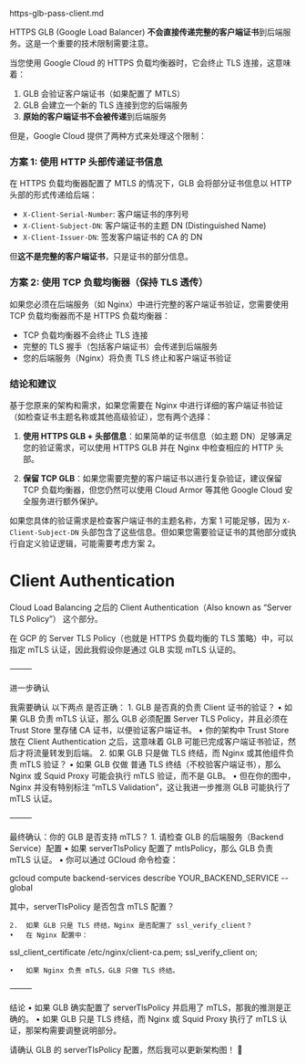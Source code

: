 https-glb-pass-client.md

HTTPS GLB (Google Load Balancer) **不会直接传递完整的客户端证书**到后端服务。这是一个重要的技术限制需要注意。

当您使用 Google Cloud 的 HTTPS 负载均衡器时，它会终止 TLS 连接，这意味着：

1. GLB 会验证客户端证书（如果配置了 MTLS）
2. GLB 会建立一个新的 TLS 连接到您的后端服务
3. **原始的客户端证书不会被传递**到后端服务

但是，Google Cloud 提供了两种方式来处理这个限制：

### 方案 1: 使用 HTTP 头部传递证书信息

在 HTTPS 负载均衡器配置了 MTLS 的情况下，GLB 会将部分证书信息以 HTTP 头部的形式传递给后端：

- `X-Client-Serial-Number`: 客户端证书的序列号
- `X-Client-Subject-DN`: 客户端证书的主题 DN (Distinguished Name)
- `X-Client-Issuer-DN`: 签发客户端证书的 CA 的 DN

但**这不是完整的客户端证书**，只是证书的部分信息。

### 方案 2: 使用 TCP 负载均衡器（保持 TLS 透传）

如果您必须在后端服务（如 Nginx）中进行完整的客户端证书验证，您需要使用 TCP 负载均衡器而不是 HTTPS 负载均衡器：

- TCP 负载均衡器不会终止 TLS 连接
- 完整的 TLS 握手（包括客户端证书）会传递到后端服务
- 您的后端服务（Nginx）将负责 TLS 终止和客户端证书验证

### 结论和建议

基于您原来的架构和需求，如果您需要在 Nginx 中进行详细的客户端证书验证（如检查证书主题名称或其他高级验证），您有两个选择：

1. **使用 HTTPS GLB + 头部信息**：如果简单的证书信息（如主题 DN）足够满足您的验证需求，可以使用 HTTPS GLB 并在 Nginx 中检查相应的 HTTP 头部。

2. **保留 TCP GLB**：如果您需要完整的客户端证书以进行复杂验证，建议保留 TCP 负载均衡器，但您仍然可以使用 Cloud Armor 等其他 Google Cloud 安全服务进行额外保护。

如果您具体的验证需求是检查客户端证书的主题名称，方案 1 可能足够，因为 `X-Client-Subject-DN` 头部包含了这些信息。但如果您需要验证证书的其他部分或执行自定义验证逻辑，可能需要考虑方案 2。



# Client Authentication
 Cloud Load Balancing 之后的 Client Authentication（Also known as “Server TLS Policy”） 这个部分。

在 GCP 的 Server TLS Policy（也就是 HTTPS 负载均衡的 TLS 策略）中，可以指定 mTLS 认证，因此我假设你是通过 GLB 实现 mTLS 认证的。

⸻

进一步确认

我需要确认 以下两点 是否正确：
	1.	GLB 是否真的负责 Client 证书的验证？
	•	如果 GLB 负责 mTLS 认证，那么 GLB 必须配置 Server TLS Policy，并且必须在 Trust Store 里存储 CA 证书，以便验证客户端证书。
	•	你的架构中 Trust Store 放在 Client Authentication 之后，这意味着 GLB 可能已完成客户端证书验证，然后才将流量转发到后端。
	2.	如果 GLB 只是做 TLS 终结，而 Nginx 或其他组件负责 mTLS 验证？
	•	如果 GLB 仅做 普通 TLS 终结（不校验客户端证书），那么 Nginx 或 Squid Proxy 可能会执行 mTLS 验证，而不是 GLB。
	•	但在你的图中，Nginx 并没有特别标注 “mTLS Validation”，这让我进一步推测 GLB 可能执行了 mTLS 认证。

⸻

最终确认：你的 GLB 是否支持 mTLS？
	1.	请检查 GLB 的后端服务（Backend Service）配置
	•	如果 serverTlsPolicy 配置了 mtlsPolicy，那么 GLB 负责 mTLS 认证。
	•	你可以通过 GCloud 命令检查：

gcloud compute backend-services describe YOUR_BACKEND_SERVICE --global

其中，serverTlsPolicy 是否包含 mTLS 配置？

	2.	如果 GLB 只是 TLS 终结，Nginx 是否配置了 ssl_verify_client？
	•	在 Nginx 配置中：

ssl_client_certificate /etc/nginx/client-ca.pem;
ssl_verify_client on;


	•	如果 Nginx 负责 mTLS，GLB 只做 TLS 终结。

⸻

结论
	•	如果 GLB 确实配置了 serverTlsPolicy 并启用了 mTLS，那我的推测是正确的。
	•	如果 GLB 只是 TLS 终结，而 Nginx 或 Squid Proxy 执行了 mTLS 认证，那架构需要调整说明部分。

请确认 GLB 的 serverTlsPolicy 配置，然后我可以更新架构图！ 🚀